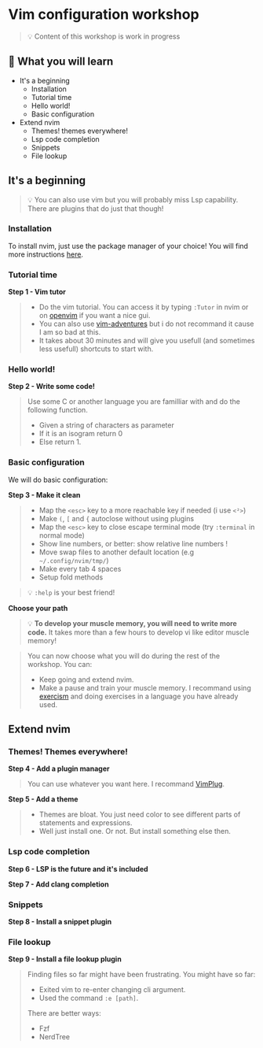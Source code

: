 # Vim configuration workshop

> 💡 Content of this workshop is work in progress

## 📙 What you will learn

* It's a beginning
	* Installation
	* Tutorial time
	* Hello world!
	* Basic configuration
* Extend nvim
	* Themes! themes everywhere!
	* Lsp code completion
	* Snippets
	* File lookup

## It's a beginning

> 💡 You can also use vim but you will probably miss Lsp capability.
> There are plugins that do just that though!

### Installation

To install nvim, just use the package manager of your choice!
You will find more instructions [here](https://github.com/neovim/neovim/wiki/Installing-Neovim).

### Tutorial time

**Step 1 - Vim tutor**
> - Do the vim tutorial. You can access it by typing `:Tutor` in nvim or on [openvim](https://www.openvim.com/) if you want a nice gui.
> - You can also use [vim-adventures](https://vim-adventures.com/) but i do not recommand it cause I am so bad at this.
> - It takes about 30 minutes and will give you usefull (and sometimes less usefull) shortcuts to start with.

### Hello world!

**Step 2 - Write some code!**
> Use some C or another language you are familliar with and do the following function.
> - Given a string of characters as parameter
> - If it is an isogram return 0
> - Else return 1.

### Basic configuration

We will do basic configuration:

**Step 3 - Make it clean**
> - Map the `<esc>` key to a more reachable key if needed (i use `<²>`)
> - Make `(`, `[` and `{` autoclose without using plugins
> - Map the `<esc>` key to close escape terminal mode (try `:terminal` in normal mode)
> - Show line numbers, or better: show relative line numbers !
> - Move swap files to another default location (e.g `~/.config/nvim/tmp/`)
> - Make every tab 4 spaces
> - Setup fold methods

> 💡 `:help` is your best friend!

**Choose your path**
> 💡 **To develop your muscle memory, you will need to write more code.**
> It takes more than a few hours to develop vi like editor muscle memory!

> You can now choose what you will do during the rest of the workshop. You can:
> - Keep going and extend nvim.
> - Make a pause and train your muscle memory. I recommand using [exercism](https://exercism.org) and doing exercises in a language you have already used.

## Extend nvim

### Themes! Themes everywhere!

**Step 4 - Add a plugin manager**
> You can use whatever you want here. I recommand [VimPlug](https://github.com/junegunn/vim-plug).

**Step 5 - Add a theme**
> - Themes are bloat. You just need color to see different parts of statements and expressions.
> - Well just install one. Or not. But install something else then.

### Lsp code completion

**Step 6 - LSP is the future and it's included**

**Step 7 - Add clang completion**

### Snippets

**Step 8 - Install a snippet plugin**

### File lookup

**Step 9 - Install a file lookup plugin**
> Finding files so far might have been frustrating. You might have so far:
> - Exited vim to re-enter changing cli argument.
> - Used the command `:e [path]`.
> 
> There are better ways:
> - Fzf
> - NerdTree
